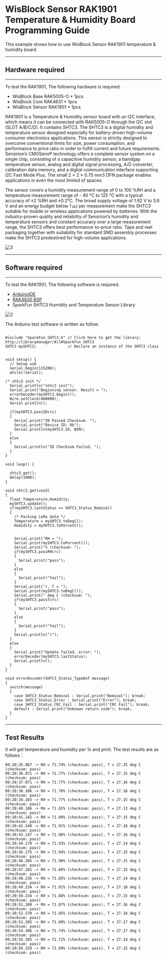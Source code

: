 # WisBlock Sensor RAK1901 Temperature & Humidity Board Programming Guide

This example shows how to use WisBlock Sensor RAK1901 temperature & humidity board.

----
## Hardware required
----
To test the RAK1901, The following hardware is required.

- WisBlock Base RAK5005-O  *  1pcs
- WisBlock Core RAK4631  *  1pcs
- WisBlock Sensor RAK1901      *  1pcs

RAK1901 is a Temperature & Humidity sensor board with an I2C interface, which means it can be connected with RAK5005-O through the I2C slot (SLOT A/B/C/D). It contains SHTC3. The SHTC3 is a digital humidity and temperature sensor designed especially for battery-driven high-volume consumer electronics applications. This sensor is strictly designed to overcome conventional limits for size, power consumption, and performance to price ratio in order to fulfill current and future requirements. Sensirion’s CMOSens® technology offers a complete sensor system on a single chip, consisting of a capacitive humidity sensor, a bandgap temperature sensor, analog and digital signal processing, A/D converter, calibration data memory, and a digital communication interface supporting I2C Fast Mode Plus. The small 2 × 2 × 0.75 mm3 DFN package enables applications in even the most limited of spaces.

The sensor covers a humidity measurement range of 0 to 100 %RH and a temperature measurement range of - 40 °C to 125 °C with a typical accuracy of ±2 %RH and ±0.2°C. The broad supply voltage of 1.62 V to 3.6 V and an energy budget below 1 µJ per measurement make the SHTC3 suitable for mobile or wireless applications powered by batteries. With the industry-proven quality and reliability of Sensirion’s humidity and temperature sensors and constant accuracy over a large measurement range, the SHTC3 offers best performance-to-price ratio. Tape and reel packaging together with suitability for standard SMD assembly processes make the SHTC3 predestined for high-volume applications.

![3](res/3.png)

----
## Software required
----
To test the RAK1901, The following software is required.

- [ArduinoIDE](https://www.arduino.cc/en/Main/Software)
- [RAK4630 BSP](https://github.com/RAKWireless/RAK-nRF52-Arduino)    
- SparkFun SHTC3 Humidity and Temperature Sensor Library


![2](res/2.png)

The Arduino test software is written as follow:

```

#include "SparkFun_SHTC3.h" // Click here to get the library: http://librarymanager/All#SparkFun_SHTC3
SHTC3 mySHTC3;              // Declare an instance of the SHTC3 class


void setup() {
  // Setup usb 
  Serial.begin(115200);
  while(!Serial);

/* shtc3 init */
  Serial.println("shtc3 init");
  Serial.print("Beginning sensor. Result = ");           
  errorDecoder(mySHTC3.begin());                              
  Wire.setClock(400000);                                      
  Serial.println();

  if(mySHTC3.passIDcrc)                                       
  {                                                          
    Serial.print("ID Passed Checksum. ");
    Serial.print("Device ID: 0b"); 
    Serial.println(mySHTC3.ID, BIN);                       
  }
  else
  {
    Serial.println("ID Checksum Failed. ");
  }
}

void loop() {

  shtc3_get();
  delay(1000);
}

void shtc3_get(void)
{
  float Temperature,Humidity;
  mySHTC3.update();
  if(mySHTC3.lastStatus == SHTC3_Status_Nominal)              
  {
    /* Packing LoRa data */
    Temperature = mySHTC3.toDegC();
    Humidity = mySHTC3.toPercent();


    Serial.print("RH = "); 
    Serial.print(mySHTC3.toPercent());                   
    Serial.print("% (checksum: "); 
    if(mySHTC3.passRHcrc)                                     
    {
      Serial.print("pass");
    }
    else
    {
      Serial.print("fail");
    }
    Serial.print("), T = "); 
    Serial.print(mySHTC3.toDegC());                        
    Serial.print(" deg C (checksum: "); 
    if(mySHTC3.passTcrc)
    {
      Serial.print("pass");
    }
    else
    {
      Serial.print("fail");
    }
    Serial.println(")");
  }
  else
  {
    Serial.print("Update failed, error: "); 
    errorDecoder(mySHTC3.lastStatus);
    Serial.println();
  }
}

void errorDecoder(SHTC3_Status_TypeDef message)                            
{
  switch(message)
  {
    case SHTC3_Status_Nominal : Serial.print("Nominal"); break;
    case SHTC3_Status_Error : Serial.print("Error"); break;
    case SHTC3_Status_CRC_Fail : Serial.print("CRC Fail"); break;
    default : Serial.print("Unknown return code"); break;
  }
}
```



----
## Test Results
It will get temperature and humidity per 1s and print. The test results are as follows：

```
09:20:35.067 -> RH = 71.74% (checksum: pass), T = 27.15 deg C (checksum: pass)
09:20:36.071 -> RH = 71.77% (checksum: pass), T = 27.15 deg C (checksum: pass)
09:20:37.071 -> RH = 71.77% (checksum: pass), T = 27.16 deg C (checksum: pass)
09:20:38.106 -> RH = 71.78% (checksum: pass), T = 27.18 deg C (checksum: pass)
09:20:39.103 -> RH = 71.77% (checksum: pass), T = 27.15 deg C (checksum: pass)
09:20:40.106 -> RH = 71.82% (checksum: pass), T = 27.13 deg C (checksum: pass)
09:20:41.142 -> RH = 71.88% (checksum: pass), T = 27.15 deg C (checksum: pass)
09:20:42.149 -> RH = 71.91% (checksum: pass), T = 27.18 deg C (checksum: pass)
09:20:43.147 -> RH = 71.96% (checksum: pass), T = 27.16 deg C (checksum: pass)
09:20:44.179 -> RH = 71.93% (checksum: pass), T = 27.14 deg C (checksum: pass)
09:20:45.175 -> RH = 71.94% (checksum: pass), T = 27.15 deg C (checksum: pass)
09:20:46.205 -> RH = 71.90% (checksum: pass), T = 27.15 deg C (checksum: pass)
09:20:47.201 -> RH = 71.86% (checksum: pass), T = 27.15 deg C (checksum: pass)
09:20:48.236 -> RH = 71.85% (checksum: pass), T = 27.14 deg C (checksum: pass)
09:20:49.234 -> RH = 71.91% (checksum: pass), T = 27.18 deg C (checksum: pass)
09:20:50.234 -> RH = 71.88% (checksum: pass), T = 27.15 deg C (checksum: pass)
09:20:51.268 -> RH = 71.87% (checksum: pass), T = 27.16 deg C (checksum: pass)
09:20:52.270 -> RH = 71.85% (checksum: pass), T = 27.18 deg C (checksum: pass)
09:20:53.305 -> RH = 71.80% (checksum: pass), T = 27.17 deg C (checksum: pass)
09:20:54.306 -> RH = 71.74% (checksum: pass), T = 27.17 deg C (checksum: pass)
09:20:55.305 -> RH = 71.72% (checksum: pass), T = 27.14 deg C (checksum: pass)
09:20:56.329 -> RH = 71.69% (checksum: pass), T = 27.15 deg C (checksum: pass)


```

